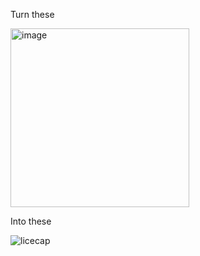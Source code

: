 Turn these

<img width="286" alt="image" src="https://github.com/user-attachments/assets/f5f1ed72-e4e3-474f-b0fb-2779e2ed4957" />

Into these

![licecap](https://github.com/user-attachments/assets/97175e26-c30d-4d73-ac0a-1b840ed4b157)


